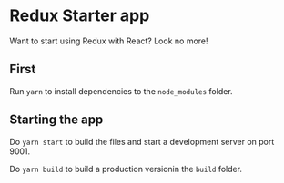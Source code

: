 # Redux Starter app

Want to start using Redux with React? Look no more!

## First

Run ```yarn``` to install dependencies to the ```node_modules``` folder.


## Starting the app

Do ```yarn start``` to build the files and start a development server on port 9001.

Do ```yarn build``` to build a production versionin the  ```build``` folder.

